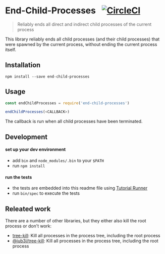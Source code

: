 # End-Child-Processes &nbsp; [![CircleCI](https://circleci.com/gh/kevgo/end-child-processes.svg?style=shield)](https://circleci.com/gh/kevgo/end-child-processes)
> Reliably ends all direct and indirect child processes of the current process


This library reliably ends all child processes (and their child processes)
that were spawned by the current process,
without ending the current process itself.


## Installation

```
npm install --save end-child-processes
```


## Usage

<a textrun="startChildProcesses">
</a>

<a textrun="runJavascript">

```js
const endChildProcesses = require('end-child-processes')

endChildProcesses(<CALLBACK>)
```
</a>

<a textrun="verifyNoChildProcessesRunning">
The callback is run when all child processes have been terminated.
</a>


## Development

#### set up your dev environment
- add `bin` and `node_modules/.bin` to your `$PATH`
- run `npm install`


#### run the tests

- the tests are embedded into this readme file using [Tutorial Runner](https://github.com/Originate/tutorial-runner)
- run `bin/spec` to execute the tests


## Releated work

There are a number of other libraries,
but they either also kill the root process
or don't work:

* [tree-kill](https://github.com/pkrumins/node-tree-kill): Kill all processes in the process tree, including the root process
* [@jub3i/tree-kill](https://github.com/jub3i/tree-kill): Kill all processes in the process tree, including the root process
